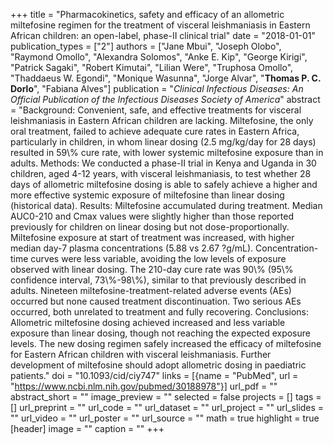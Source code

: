 +++
title = "Pharmacokinetics, safety and efficacy of an allometric miltefosine regimen for the treatment of visceral leishmaniasis in Eastern African children: an open-label, phase-II clinical trial"
date = "2018-01-01"
publication_types = ["2"]
authors = ["Jane Mbui", "Joseph Olobo", "Raymond Omollo", "Alexandra Solomos", "Anke E. Kip", "George Kirigi", "Patrick Sagaki", "Robert Kimutai", "Lilian Were", "Truphosa Omollo", "Thaddaeus W. Egondi", "Monique Wasunna", "Jorge Alvar", "**Thomas P. C. Dorlo**", "Fabiana Alves"]
publication = "_Clinical Infectious Diseases: An Official Publication of the Infectious Diseases Society of America_"
abstract = "Background: Convenient, safe, and effective treatments for visceral leishmaniasis in Eastern African children are lacking. Miltefosine, the only oral treatment, failed to achieve adequate cure rates in Eastern Africa, particularly in children, in whom linear dosing (2.5 mg/kg/day for 28 days) resulted in 59\\% cure rate, with lower systemic miltefosine exposure than in adults. Methods: We conducted a phase-II trial in Kenya and Uganda in 30 children, aged 4-12 years, with visceral leishmaniasis, to test whether 28 days of allometric miltefosine dosing is able to safely achieve a higher and more effective systemic exposure of miltefosine than linear dosing (historical data). Results: Miltefosine accumulated during treatment. Median AUC0-210 and Cmax values were slightly higher than those reported previously for children on linear dosing but not dose-proportionally. Miltefosine exposure at start of treatment was increased, with higher median day-7 plasma concentrations (5.88 vs 2.67 ?g/mL). Concentration-time curves were less variable, avoiding the low levels of exposure observed with linear dosing. The 210-day cure rate was 90\\% (95\\% confidence interval, 73\\%-98\\%), similar to that previously described in adults. Nineteen miltefosine-treatment-related adverse events (AEs) occurred but none caused treatment discontinuation. Two serious AEs occurred, both unrelated to treatment and fully recovering. Conclusions: Allometric miltefosine dosing achieved increased and less variable exposure than linear dosing, though not reaching the expected exposure levels. The new dosing regimen safely increased the efficacy of miltefosine for Eastern African children with visceral leishmaniasis. Further development of miltefosine should adopt allometric dosing in paediatric patients."
doi = "10.1093/cid/ciy747"
links = [{name = "PubMed", url = "https://www.ncbi.nlm.nih.gov/pubmed/30188978"}]
url_pdf = ""
abstract_short = ""
image_preview = ""
selected = false
projects = []
tags = []
url_preprint = ""
url_code = ""
url_dataset = ""
url_project = ""
url_slides = ""
url_video = ""
url_poster = ""
url_source = ""
math = true
highlight = true
[header]
image = ""
caption = ""
+++
